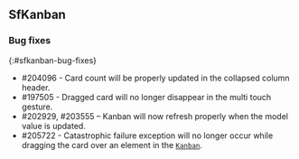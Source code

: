 ## SfKanban

### Bug fixes
{:#sfkanban-bug-fixes}

* \#204096 - Card count will be properly updated in the collapsed column header.
* \#197505 - Dragged card will no longer disappear in the multi touch gesture.
* \#202929, #203555 – Kanban will now refresh properly when the model value is updated.
* \#205722 - Catastrophic failure exception will no longer occur while dragging the card over an element in the [`Kanban`](https://help.syncfusion.com/cr/cref_files/uwp/Syncfusion.SfKanban.UWP~Syncfusion.UI.Xaml.Kanban.SfKanban.html).